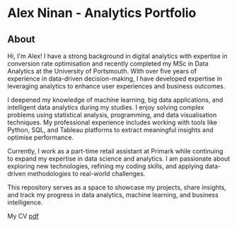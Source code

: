 # Alex Ninan - Analytics Portfolio

## About

Hi, I'm Alex! I have a strong background in digital analytics with expertise in conversion rate optimisation and recently completed my MSc in Data Analytics at the University of Portsmouth. With over five years of experience in data-driven decision-making, I have developed expertise in leveraging analytics to enhance user experiences and business outcomes.

I deepened my knowledge of machine learning, big data applications, and intelligent data analytics during my studies. I enjoy solving complex problems using statistical analysis, programming, and data visualisation techniques. My professional experience includes working with tools like Python, SQL, and Tableau platforms to extract meaningful insights and optimise performance.

Currently, I work as a part-time retail assistant at Primark while continuing to expand my expertise in data science and analytics. I am passionate about exploring new technologies, refining my coding skills, and applying data-driven methodologies to real-world challenges.

This repository serves as a space to showcase my projects, share insights, and track my progress in data analytics, machine learning, and business intelligence.   


My CV [pdf](https://github.com/Alx-ninan/alx_portfolio/blob/main/Alex%20Ninan%20_%20CV%20_%202025.pdf)
